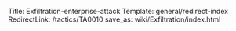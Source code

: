 Title: Exfiltration-enterprise-attack
Template: general/redirect-index
RedirectLink: /tactics/TA0010
save_as: wiki/Exfiltration/index.html